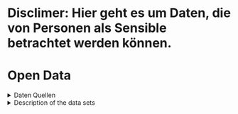 # Disclimer: Hier geht es um Daten, die von Personen als Sensible betrachtet werden können. 

# Open Data

<details>
<summary>Daten Quellen</summary>

    Selbstmord Daten -> https://www.destatis.de/EN/Themes/Society-Environment/Health/Causes-Death/Tables/deaths-suicide-months.html

    DWD - SonnenTage -> https://opendata.dwd.de/climate_environment/CDC/observations_germany/climate/monthly/more_precip/historical/monatswerte_RR_00046_20060101_20241231_hist.zip
</details>
<details>
<summary>Description of the data sets</summary>
    - [deaths-suicide-months](https://www.destatis.de/EN/Themes/Society-Environment/Health/Causes-Death/Tables/deaths-suicide-months.html)
    - [monatswerte_RR_00046_20060101_20241231](https://opendata.dwd.de/climate_environment/CDC/observations_germany/climate/monthly/more_precip/historical/monatswerte_RR_00046_20060101_20241231_hist.zip)
    - monatswerte_RR_00046_20060101_20241231 -> CSV (17x397) & deaths-suicide-months -> HTML Table (13x12)
    - Basic statistics;
    +------+--------+--------+---------+---------+---------+
    | Jahr |  Min   |  Max   | Mittel  | Median  | Range   |
    +------+--------+--------+---------+---------+---------+
    | 2012 |  744   |  932   |  829.2  |  826.0  |  188    |
    | 2013 |  720   |  969   |  847.2  |  846.5  |  249    |
    | 2014 |  762   |  931   |  853.3  |  856.0  |  169    |
    | 2015 |  719   |  933   |  847.3  |  847.0  |  214    |
    | 2016 |  722   |  877   |  824.0  |  852.0  |  155    |
    | 2017 |  682   |  860   |  768.7  |  764.5  |  178    |
    | 2018 |  633   |  867   |  781.3  |  789.5  |  234    |
    | 2019 |  660   |  808   |  749.2  |  767.5  |  148    |
    | 2020 |  664   |  842   |  767.1  |  772.5  |  178    |
    | 2021 |  657   |  848   |  767.1  |  776.0  |  191    |
    | 2022 |  702   |  932   |  853.9  |  844.5  |  230    |
    | 2023 |  766   |  960   |  864.5  |  871.5  |  194    |
    +------+--------+--------+---------+---------+---------+

    - Geographic or temporal coverage; deaths-suicide-months (Germany, 2012-2023) & monatswerte_RR_00046_20060101_20241231_hist (Germany, 2006-2024)
    - License;

        deaths-suicide-months:

        Data licence Germany – attribution – version 2.0 (Datenlizenz Deutschland – Namensnennung – Version 2.0)
        © Statistisches Bundesamt (Destatis), 2025
        BESONDERHEIT; Name nennung ist erforderlich
        LIZENZ: Data licence Germany – attribution – version 2.0

        monatswerte_RR_00046_20060101_20241231:
        Source: Deutscher Wetterdienst (DWD), licensed under Creative Commons Attribution 4.0 International (CC BY 4.0)
        https://creativecommons.org/licenses/by/4.0/

        BESONDERHEIT: "Requires separate permission if not DWD-owned"
        LIZENZ: Creative Commons Attribution 4.0 International (CC BY 4.0)


</details>